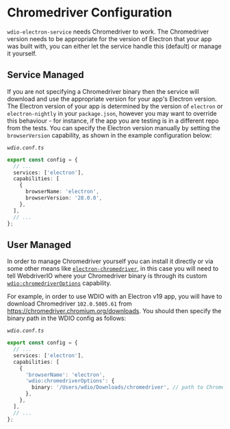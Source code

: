 # Chromedriver Configuration

`wdio-electron-service` needs Chromedriver to work. The Chromedriver version needs to be appropriate for the version of Electron that your app was built with, you can either let the service handle this (default) or manage it yourself.

## Service Managed

If you are not specifying a Chromedriver binary then the service will download and use the appropriate version for your app's Electron version. The Electron version of your app is determined by the version of `electron` or `electron-nightly` in your `package.json`, however you may want to override this behaviour - for instance, if the app you are testing is in a different repo from the tests. You can specify the Electron version manually by setting the `browserVersion` capability, as shown in the example configuration below:

_`wdio.conf.ts`_

```ts
export const config = {
  // ...
  services: ['electron'],
  capabilities: [
    {
      browserName: 'electron',
      browserVersion: '28.0.0',
    },
  ],
  // ...
};
```

## User Managed

In order to manage Chromedriver yourself you can install it directly or via some other means like [`electron-chromedriver`](https://github.com/electron/chromedriver), in this case you will need to tell WebdriverIO where your Chromedriver binary is through its custom [`wdio:chromedriverOptions`](https://webdriver.io/docs/capabilities#webdriverio-capabilities-to-manage-browser-driver-options) capability.

For example, in order to use WDIO with an Electron v19 app, you will have to download Chromedriver `102.0.5005.61` from https://chromedriver.chromium.org/downloads. You should then specify the binary path in the WDIO config as follows:

_`wdio.conf.ts`_

```ts
export const config = {
  // ...
  services: ['electron'],
  capabilities: [
    {
      'browserName': 'electron',
      'wdio:chromedriverOptions': {
        binary: '/Users/wdio/Downloads/chromedriver', // path to Chromedriver you just downloaded
      },
    },
  ],
  // ...
};
```
